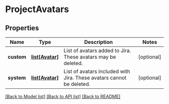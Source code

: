 # ProjectAvatars

## Properties
Name | Type | Description | Notes
------------ | ------------- | ------------- | -------------
**custom** | [**list[Avatar]**](Avatar.md) | List of avatars added to Jira. These avatars may be deleted. | [optional] 
**system** | [**list[Avatar]**](Avatar.md) | List of avatars included with Jira. These avatars cannot be deleted. | [optional] 

[[Back to Model list]](../README.md#documentation-for-models) [[Back to API list]](../README.md#documentation-for-api-endpoints) [[Back to README]](../README.md)

